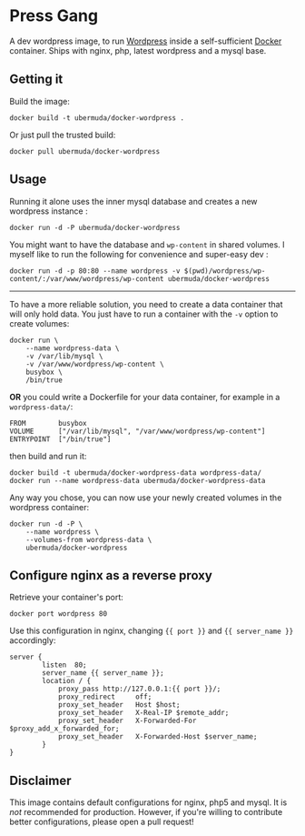 Press Gang
==========

A dev wordpress image, to run [Wordpress](https://wordpress.org/download/) inside a self-sufficient [Docker](https://www.docker.com) container. Ships with nginx, php, latest wordpress and a mysql base.

Getting it
----------

Build the image:

    docker build -t ubermuda/docker-wordpress .

Or just pull the trusted build:

    docker pull ubermuda/docker-wordpress

Usage
-----

Running it alone uses the inner mysql database and creates a new wordpress instance :

    docker run -d -P ubermuda/docker-wordpress

You might want to have the database and `wp-content` in shared volumes. I myself like to run the following for convenience and super-easy dev :

    docker run -d -p 80:80 --name wordpress -v $(pwd)/wordpress/wp-content/:/var/www/wordpress/wp-content ubermuda/docker-wordpress

---

To have a more reliable solution, you need to create a data container that will only hold data. You just have to run a container with the `-v` option to create volumes:

    docker run \
        --name wordpress-data \
        -v /var/lib/mysql \
        -v /var/www/wordpress/wp-content \
        busybox \
        /bin/true

__OR__ you could write a Dockerfile for your data container, for example in a `wordpress-data/`:

    FROM        busybox
    VOLUME      ["/var/lib/mysql", "/var/www/wordpress/wp-content"]
    ENTRYPOINT  ["/bin/true"]

then build and run it:

    docker build -t ubermuda/docker-wordpress-data wordpress-data/
    docker run --name wordpress-data ubermuda/docker-wordpress-data

Any way you chose, you can now use your newly created volumes in the wordpress container:

    docker run -d -P \
        --name wordpress \
        --volumes-from wordpress-data \
        ubermuda/docker-wordpress

Configure nginx as a reverse proxy
----------------------------------

Retrieve your container's port:

    docker port wordpress 80

Use this configuration in nginx, changing `{{ port }}` and `{{ server_name }}` accordingly:

    server {
            listen  80;
            server_name {{ server_name }};
            location / {
                proxy_pass http://127.0.0.1:{{ port }}/;
                proxy_redirect     off;
                proxy_set_header   Host $host;
                proxy_set_header   X-Real-IP $remote_addr;
                proxy_set_header   X-Forwarded-For $proxy_add_x_forwarded_for;
                proxy_set_header   X-Forwarded-Host $server_name;
            }
    }

Disclaimer
----------

This image contains default configurations for nginx, php5 and mysql. It is *not* recommended for production. However, if you're willing to contribute better configurations, please open a pull request!
